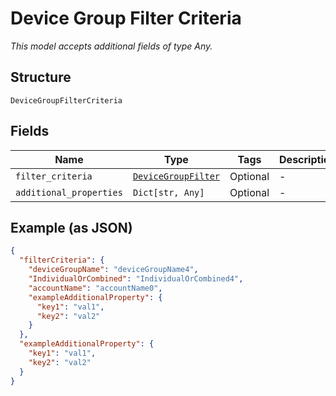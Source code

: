 
# Device Group Filter Criteria

*This model accepts additional fields of type Any.*

## Structure

`DeviceGroupFilterCriteria`

## Fields

| Name | Type | Tags | Description |
|  --- | --- | --- | --- |
| `filter_criteria` | [`DeviceGroupFilter`](../../doc/models/device-group-filter.md) | Optional | - |
| `additional_properties` | `Dict[str, Any]` | Optional | - |

## Example (as JSON)

```json
{
  "filterCriteria": {
    "deviceGroupName": "deviceGroupName4",
    "IndividualOrCombined": "IndividualOrCombined4",
    "accountName": "accountName0",
    "exampleAdditionalProperty": {
      "key1": "val1",
      "key2": "val2"
    }
  },
  "exampleAdditionalProperty": {
    "key1": "val1",
    "key2": "val2"
  }
}
```

